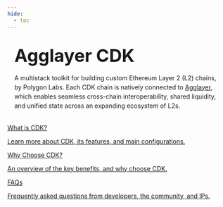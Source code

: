 ```yaml
---
hide:
  - toc
---
```


<style>
/* — hide built‑in MkDocs stuff you had — */
.git-revision-date-localized-plugin,
.md-source-file,
.md-content__button.md-icon {
  display: none;
}

/* — HERO BLOCK — */
.section-wrapper.product-section-head {
  /* 1. center the whole block on the page */
  display: flex;
  justify-content: center;
  margin-top: 2rem;
  padding: 0 1rem;          /* gutter on small screens   */
}

/* 2. limit its inner width to ~720 px      */
/*    (adjust to taste: 45rem ≈ 720 px)     */
.hero-left {
  max-width: 45rem;         /* <- controls “how wide”    */
  width: 100%;
  text-align: left;         /* keep the text left‑aligned */
}

/* optional niceties */
.hero-heading {
  margin: 0;
  font-size: 2.5rem;
}

.hero-subtext {
  margin-top: 1rem;
  line-height: 1.5;
}
</style>


<div class="section-wrapper product-section-head">
<div class="hero-left">
  <h1 class="hero-heading">Agglayer CDK</h1>
  <p class="hero-subtext">
    A multistack toolkit for building custom Ethereum Layer&nbsp;2 (L2) chains, by Polygon Labs.
    Each CDK chain is natively connected to <a href="/">Agglayer</a>, which enables seamless cross-chain interoperability,
    shared liquidity, and unified state across an expanding ecosystem of L2s.
  </p>
</div>
</div>

<br/>

<!-- the rest of your grid stays the same -->
<div class="grid-container">
  <div class="grid-item">
    <a href="/cdk/get-started/overview/">
      <div class="product-list-item-header">
        <div class="feature-card-heading">What is CDK?</div>
      </div>
      <p class="feature-paragraph">Learn more about CDK, its features, and main configurations.</p>
    </a>
  </div>
  <div class="grid-item">
    <a href="/cdk/get-started/benefits/">
      <div class="product-list-item-header">
        <div class="feature-card-heading">Why Choose CDK?</div>
      </div>
      <p class="feature-paragraph">An overview of the key benefits, and why choose CDK.</p>
    </a>
  </div>
  <div class="grid-item">
    <a href="/cdk/additional-resources/faqs/">
      <div class="product-list-item-header">
        <div class="feature-card-heading">FAQs</div>
      </div>
      <p class="feature-paragraph">Frequently asked questions from developers, the community, and IPs.</p>
    </a>
  </div>
</div>
